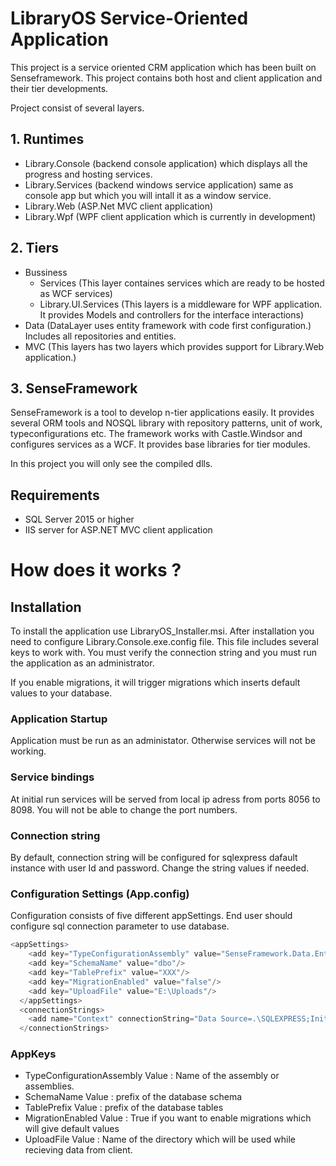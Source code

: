 # LibraryOS Service-Oriented Application

This project is a service oriented CRM application which has been built on Senseframework. This project contains both host and client application and their tier developments.

Project consist of several layers.

## 1. Runtimes
  * Library.Console  (backend console application) which displays all the progress and hosting services.
  * Library.Services (backend windows service application) same as console app but which you will intall it as a window service.
  * Library.Web (ASP.Net MVC client application)
  * Library.Wpf (WPF client application which is currently in development)

## 2. Tiers
  * Bussiness
    * Services (This layer containes services which are ready to be hosted as WCF services)
    * Library.UI.Services (This layers is a middleware for WPF application. It provides Models and controllers for the interface interactions)
  * Data (DataLayer uses entity framework with code first configuration.) Includes all repositories and entities.
  * MVC (This layers has two layers which provides support for Library.Web application.)

## 3. SenseFramework
SenseFramework is a tool to develop n-tier applications easily. It provides several ORM tools and NOSQL library with repository patterns, unit of work, typeconfigurations etc. The framework works with Castle.Windsor and configures services as a WCF. It provides base libraries for tier modules. 

In this project you will only see the compiled dlls.

## Requirements
* SQL Server 2015 or higher
* IIS server for ASP.NET MVC client application

# How does it works ?

## Installation
To install the application use LibraryOS_Installer.msi. After installation you need to configure Library.Console.exe.config file. This file includes several keys to work with. You must verify the connection string and you must run the application as an administrator.

If you enable migrations, it will trigger migrations which inserts default values to your database.

### Application Startup

Application must be run as an administator. Otherwise services will not be working. 
### Service bindings

At initial run services will be served from local ip adress from ports 8056 to 8098. You will not be able to change the port numbers.
### Connection string

By default, connection string will be configured for sqlexpress dafault instance with user Id and password. Change the string values if needed. 

### Configuration Settings (App.config)

Configuration consists of five different appSettings. End user should configure sql connection parameter to use database.
```javascript
<appSettings>
    <add key="TypeConfigurationAssembly" value="SenseFramework.Data.EntityFramework.dll;Library.Data.dll"/>
    <add key="SchemaName" value="dbo"/>
    <add key="TablePrefix" value="XXX"/>
    <add key="MigrationEnabled" value="false"/>
    <add key="UploadFile" value="E:\Uploads"/>
  </appSettings>
  <connectionStrings>
    <add name="Context" connectionString="Data Source=.\SQLEXPRESS;Initial Catalog=LibraryDB;User Id=sa;Password=demo2017;" providerName="System.Data.SqlClient"/>
  </connectionStrings> 
  ```

### AppKeys

* TypeConfigurationAssembly
Value : Name of the assembly or assemblies.
* SchemaName
Value : prefix of the database schema
* TablePrefix
Value : prefix of the database tables
* MigrationEnabled
Value : True if you want to enable migrations which will give default values
* UploadFile
Value : Name of the directory which will be used while recieving data from client.

